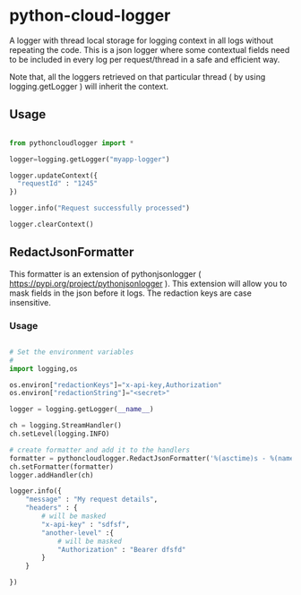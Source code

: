 # python-cloud-logger

A logger with thread local storage for logging context in all logs without repeating the code. This is a json logger where some contextual fields need to be included in every log per request/thread in a safe and efficient way.

Note that, all the loggers retrieved on that particular thread ( by using logging.getLogger ) will inherit the context.

## Usage
```python

from pythoncloudlogger import *

logger=logging.getLogger("myapp-logger")

logger.updateContext({
  "requestId" : "1245"
})

logger.info("Request successfully processed")

logger.clearContext()

```

## RedactJsonFormatter

This formatter is an extension of pythonjsonlogger ( https://pypi.org/project/pythonjsonlogger ). This extension will allow you to mask fields in the json before it logs. The redaction keys are case insensitive.

### Usage
```python

# Set the environment variables
#
import logging,os

os.environ["redactionKeys"]="x-api-key,Authorization"
os.environ["redactionString"]="<secret>"

logger = logging.getLogger(__name__)

ch = logging.StreamHandler()
ch.setLevel(logging.INFO)

# create formatter and add it to the handlers
formatter = pythoncloudlogger.RedactJsonFormatter('%(asctime)s - %(name)s - %(levelname)s - %(message)s')
ch.setFormatter(formatter)
logger.addHandler(ch)

logger.info({
	"message" : "My request details",
	"headers" : {
		# will be masked
		"x-api-key" : "sdfsf",
		"another-level" :{
			# will be masked
			"Authorization" : "Bearer dfsfd"
		}
	}

})

```